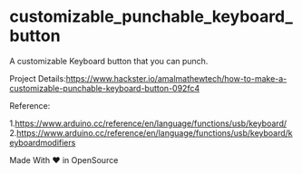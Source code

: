 # customizable_punchable_keyboard_button
A customizable Keyboard button that you can punch.

Project Details:https://www.hackster.io/amalmathewtech/how-to-make-a-customizable-punchable-keyboard-button-092fc4

Reference: 

1.https://www.arduino.cc/reference/en/language/functions/usb/keyboard/
2.https://www.arduino.cc/reference/en/language/functions/usb/keyboard/keyboardmodifiers

Made With ❤ in OpenSource

